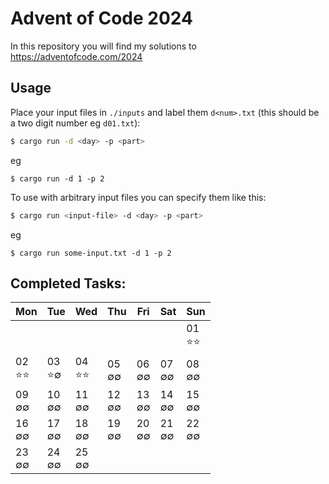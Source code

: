 Advent of Code 2024
===================


In this repository you will find my solutions to https://adventofcode.com/2024

Usage
-----

Place your input files in `./inputs` and label them `d<num>.txt` (this should be a two digit number eg `d01.txt`):

```sh
$ cargo run -d <day> -p <part>
```

eg

```
$ cargo run -d 1 -p 2
```

To use with arbitrary input files you can specify them like this:

```sh
$ cargo run <input-file> -d <day> -p <part>
```

eg

```
$ cargo run some-input.txt -d 1 -p 2
```

Completed Tasks:
----------------

| Mon        | Tue       | Wed        | Thu      | Fri      | Sat      | Sun         | 
|------------|-----------|------------|----------|----------|----------|-------------|
|            |           |            |          |          |          | 01<br>️⭐️⭐️ | 
| 02<br>⭐️⭐️ | 03<br>⭐️∅ | 04<br>⭐️⭐️ | 05<br>∅∅ | 06<br>∅∅ | 07<br>∅∅ | 08<br>∅∅    | 
| 09<br>∅∅   | 10<br>∅∅  | 11<br>∅∅   | 12<br>∅∅ | 13<br>∅∅ | 14<br>∅∅ | 15<br>∅∅    | 
| 16<br>∅∅   | 17<br>∅∅  | 18<br>∅∅   | 19<br>∅∅ | 20<br>∅∅ | 21<br>∅∅ | 22<br>∅∅    | 
| 23<br>∅∅   | 24<br>∅∅  | 25<br>∅∅   |          |          |          |             | 
